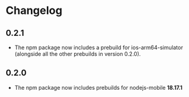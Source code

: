 # Changelog

## 0.2.1

- The npm package now includes a prebuild for ios-arm64-simulator (alongside all the other prebuilds in version 0.2.0).

## 0.2.0

- The npm package now includes prebuilds for nodejs-mobile **18.17.1**
